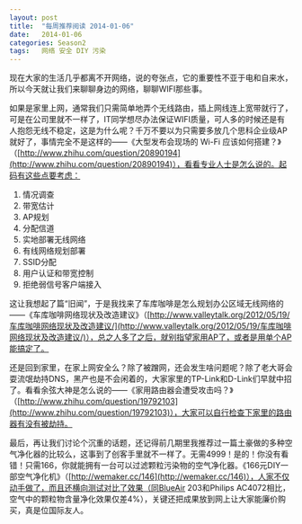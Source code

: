 ```yaml
---
layout: post
title:  "每周推荐阅读 2014-01-06"
date:   2014-01-06
categories: Season2 
tags:   网络 安全 DIY 污染
---
```


现在大家的生活几乎都离不开网络，说的夸张点，它的重要性不亚于电和自来水，所以今天就让我们来聊聊身边的网络，聊聊WIFI那些事。

如果是家里上网，通常我们只需简单地弄个无线路由，插上网线连上宽带就行了，可是在公司里就不一样了，IT同学想尽办法保证WIFI质量，可人多的时候还是有人抱怨无线不稳定，这是为什么呢？千万不要以为只需要多放几个思科企业级AP就好了，事情完全不是这样的——《大型发布会现场的 Wi-Fi 应该如何搭建？》（[http://www.zhihu.com/question/20890194](http://www.zhihu.com/question/20890194)），看看专业人士是怎么说的。起码有这些点要考虑：

1. 情况调查
2. 带宽估计
3. AP规划
4. 分配信道
5. 实地部署无线网络
6. 有线网络规划部署
7. SSID分配
8. 用户认证和带宽控制
9. 拒绝弱信号客户端接入

这让我想起了篇“旧闻”，于是我找来了车库咖啡是怎么规划办公区域无线网络的——《车库咖啡网络现状及改造建议》（[http://www.valleytalk.org/2012/05/19/车库咖啡网络现状及改造建议/](http://www.valleytalk.org/2012/05/19/车库咖啡网络现状及改造建议/)），总之人多了之后，就别指望家用AP了，或者是用单个AP能搞定了。

还是回到家里，在家上网安全么？除了被蹭网，还会发生啥问题呢？除了老大哥会耍流氓劫持DNS，黑产也是不会闲着的，大家家里的TP-Link和D-Link们早就中招了。看看余弦大神是怎么说的——《家用路由器会遭受攻击吗？》（[http://www.zhihu.com/question/19792103](http://www.zhihu.com/question/19792103)），大家可以自行检查下家里的路由器有没有被劫持。

最后，再让我们讨论个沉重的话题，还记得前几期里我推荐过一篇土豪做的多种空气净化器的比较么，这事到了创客手里就不一样了。无需4999！是的！你没有看错！只需166，你就能拥有一台可以过滤颗粒污染物的空气净化器。《166元DIY一部空气净化机》（[http://wemaker.cc/146](http://wemaker.cc/146)），人家不仅动手做了，而且还横向测试对比了效果（同BlueAir 203和Philips  AC4072相比，空气中的颗粒物含量净化效果仅差4%），关键还把成果放到网上让大家能廉价购买，真是位国际友人。
